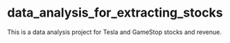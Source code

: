 # data_analysis_for_extracting_stocks
This is a data analysis project for Tesla and GameStop stocks and revenue.
